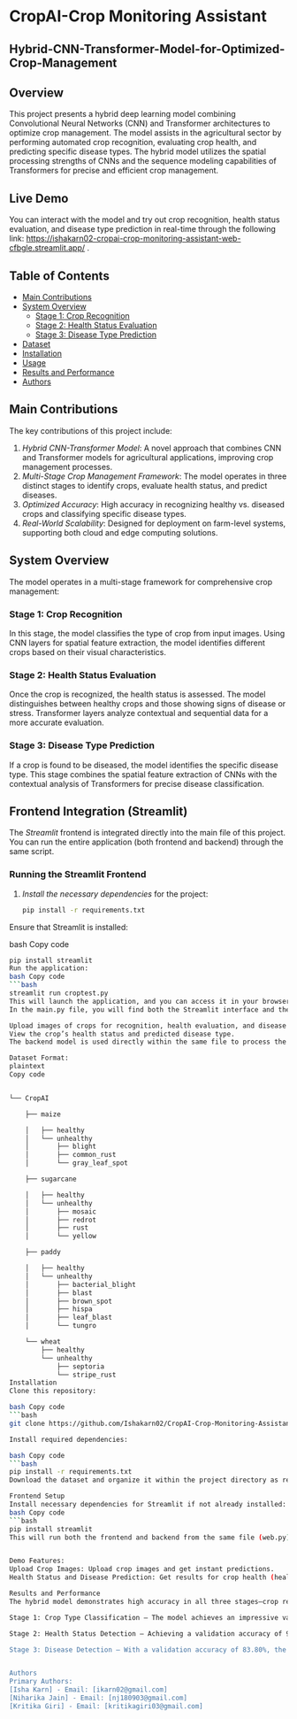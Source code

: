 # CropAI-Crop Monitoring Assistant
## Hybrid-CNN-Transformer-Model-for-Optimized-Crop-Management

## Overview
This project presents a hybrid deep learning model combining Convolutional Neural Networks (CNN) and Transformer architectures to optimize crop management. The model assists in the agricultural sector by performing automated crop recognition, evaluating crop health, and predicting specific disease types. The hybrid model utilizes the spatial processing strengths of CNNs and the sequence modeling capabilities of Transformers for precise and efficient crop management.

## Live Demo
You can interact with the model and try out crop recognition, health status evaluation, and disease type prediction in real-time through the following link: https://ishakarn02-cropai-crop-monitoring-assistant-web-cfbgle.streamlit.app/ .

## Table of Contents
- [Main Contributions](#main-contributions)
- [System Overview](#system-overview)
  - [Stage 1: Crop Recognition](#stage-1-crop-recognition)
  - [Stage 2: Health Status Evaluation](#stage-2-health-status-evaluation)
  - [Stage 3: Disease Type Prediction](#stage-3-disease-type-prediction)
- [Dataset](#dataset)
- [Installation](#installation)
- [Usage](#usage)
- [Results and Performance](#results-and-performance)
- [Authors](#authors)

## Main Contributions
The key contributions of this project include:
1. *Hybrid CNN-Transformer Model*: A novel approach that combines CNN and Transformer models for agricultural applications, improving crop management processes.
2. *Multi-Stage Crop Management Framework*: The model operates in three distinct stages to identify crops, evaluate health status, and predict diseases.
3. *Optimized Accuracy*: High accuracy in recognizing healthy vs. diseased crops and classifying specific disease types.
4. *Real-World Scalability*: Designed for deployment on farm-level systems, supporting both cloud and edge computing solutions.

## System Overview
The model operates in a multi-stage framework for comprehensive crop management:

### Stage 1: Crop Recognition
In this stage, the model classifies the type of crop from input images. Using CNN layers for spatial feature extraction, the model identifies different crops based on their visual characteristics.

### Stage 2: Health Status Evaluation
Once the crop is recognized, the health status is assessed. The model distinguishes between healthy crops and those showing signs of disease or stress. Transformer layers analyze contextual and sequential data for a more accurate evaluation.

### Stage 3: Disease Type Prediction
If a crop is found to be diseased, the model identifies the specific disease type. This stage combines the spatial feature extraction of CNNs with the contextual analysis of Transformers for precise disease classification.

## Frontend Integration (Streamlit)
The *Streamlit* frontend is integrated directly into the main file of this project. You can run the entire application (both frontend and backend) through the same script.

### Running the Streamlit Frontend
1. *Install the necessary dependencies* for the project:
   ```bash
   pip install -r requirements.txt
Ensure that Streamlit is installed:

bash Copy code
```bash
pip install streamlit
Run the application:
bash Copy code
```bash
streamlit run croptest.py
This will launch the application, and you can access it in your browser at http://localhost:8501.
In the main.py file, you will find both the Streamlit interface and the backend model integration. The frontend allows users to:

Upload images of crops for recognition, health evaluation, and disease prediction.
View the crop’s health status and predicted disease type.
The backend model is used directly within the same file to process the uploaded crop images and return results.

Dataset Format:
plaintext
Copy code


└── CropAI

    ├── maize

    │   ├── healthy
    │   └── unhealthy
    │       ├── blight
    │       ├── common_rust
    │       └── gray_leaf_spot

    ├── sugarcane

    │   ├── healthy
    │   └── unhealthy
    │       ├── mosaic
    │       ├── redrot
    │       ├── rust
    │       └── yellow

    ├── paddy

    │   ├── healthy
    │   └── unhealthy
    │       ├── bacterial_blight
    │       ├── blast
    │       ├── brown_spot
    │       ├── hispa
    │       ├── leaf_blast
    │       └── tungro

    └── wheat
        ├── healthy
        └── unhealthy
            ├── septoria
            └── stripe_rust
Installation
Clone this repository:

bash Copy code
```bash
git clone https://github.com/Ishakarn02/CropAI-Crop-Monitoring-Assistant.git

Install required dependencies:

bash Copy code
```bash
pip install -r requirements.txt
Download the dataset and organize it within the project directory as required.

Frontend Setup
Install necessary dependencies for Streamlit if not already installed:
bash Copy code
```bash
pip install streamlit
This will run both the frontend and backend from the same file (web.py), providing a seamless user experience.


Demo Features:
Upload Crop Images: Upload crop images and get instant predictions.
Health Status and Disease Prediction: Get results for crop health (healthy/diseased) and disease type.

Results and Performance
The hybrid model demonstrates high accuracy in all three stages—crop recognition, health evaluation, and disease prediction.

Stage 1: Crop Type Classification – The model achieves an impressive validation accuracy of 98.33%, highlighting its high reliability in differentiating between crops (Maize, Paddy, Sugarcane, and Wheat). For most crops, the precision, recall, and F1 scores are close to or at 1.00, indicating exceptional performance. The model shows particular strength in classifying Maize and Sugarcane accurately, with perfect scores across all metrics, underscoring its accuracy in recognizing these crops.

Stage 2: Health Status Detection – Achieving a validation accuracy of 93.30%, the model demonstrates effective performance in distinguishing Healthy from Unhealthy crops. The model performs especially well for the Unhealthy class, with precision and recall around 0.95–0.97, indicating high sensitivity to identifying crop health issues. Healthy crops also show strong results, with an F1 score of 0.83, affirming the model's consistent capability in assessing crop health status accurately.

Stage 3: Disease Detection – With a validation accuracy of 83.80%, the model effectively identifies specific crop diseases, showing consistent scores in precision, recall, and F1 (approximately 0.84–0.85). The weighted average metrics across disease categories also remain high, confirming balanced and stable performance.


Authors
Primary Authors:
[Isha Karn] - Email: [ikarn02@gmail.com]
[Niharika Jain] - Email: [nj180903@gmail.com]
[Kritika Giri] - Email: [kritikagiri03@gmail.com]
